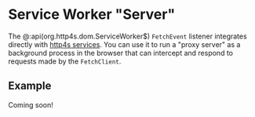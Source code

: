 # Service Worker "Server"

The @:api(org.http4s.dom.ServiceWorker$) `FetchEvent` listener integrates directly with [http4s services](https://http4s.org/v0.23/docs/service.html). You can use it to run a "proxy server" as a background process in the browser that can intercept and respond to requests made by the `FetchClient`.

## Example

Coming soon!
